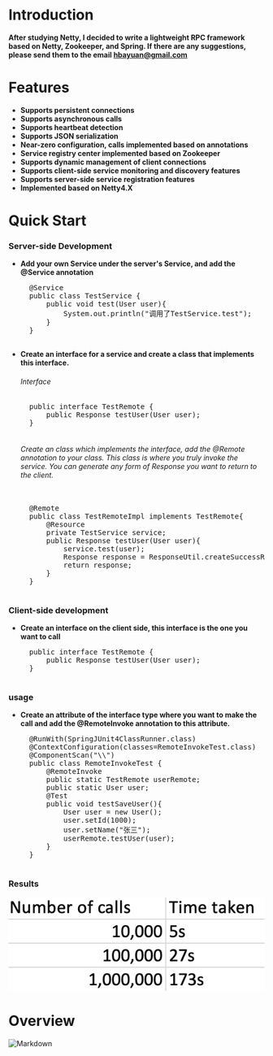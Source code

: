 # Introduction 
**After studying Netty, I decided to write a lightweight RPC framework based on Netty, Zookeeper, and Spring. If there are any suggestions, please send them to the email hbayuan@gmail.com**


# Features
- **Supports persistent connections**
- **Supports asynchronous calls**
- **Supports heartbeat detection**
- **Supports JSON serialization**
- **Near-zero configuration, calls implemented based on annotations**
- **Service registry center implemented based on Zookeeper**
- **Supports dynamic management of client connections**
- **Supports client-side service monitoring and discovery features**
- **Supports server-side service registration features**
- **Implemented based on Netty4.X**

# Quick Start
### Server-side Development
- **Add your own Service under the server's Service, and add the @Service annotation**
	<pre>
	@Service
	public class TestService {
		public void test(User user){
			System.out.println("调用了TestService.test");
		}
	}
	</pre>

- **Create an interface for a service and create a class that implements this interface.**
	###### Interface
	<pre>
	public interface TestRemote {
		public Response testUser(User user);  
	}
	</pre>
	###### Create an class which implements the interface, add the @Remote annotation to your class. This class is where you truly invoke the service. You can generate any form of Response you want to return to the client.
	<pre> 
	@Remote
	public class TestRemoteImpl implements TestRemote{
		@Resource
		private TestService service;
		public Response testUser(User user){
			service.test(user);
			Response response = ResponseUtil.createSuccessResponse(user);
			return response;
		}
	}	
	</pre>


### Client-side development
- **Create an interface on the client side, this interface is the one you want to call**
	<pre>
	public interface TestRemote {
		public Response testUser(User user);
	}
	</pre>

### usage
- **Create an attribute of the interface type where you want to make the call and add the @RemoteInvoke annotation to this attribute.**
	<pre>
	@RunWith(SpringJUnit4ClassRunner.class)
	@ContextConfiguration(classes=RemoteInvokeTest.class)
	@ComponentScan("\\")
	public class RemoteInvokeTest {
		@RemoteInvoke
		public static TestRemote userRemote;
		public static User user;
		@Test
		public void testSaveUser(){
			User user = new User();
			user.setId(1000);
			user.setName("张三");
			userRemote.testUser(user);
		}
	}	
	</pre>

### Results
![results.png](results.png)



# Overview

![Markdown](https://s1.ax1x.com/2018/07/06/PZK3SP.png)
